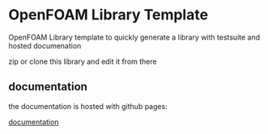 # OpenFOAM Library Template

OpenFOAM Library template to quickly generate a library with testsuite and hosted documenation

zip or clone this library and edit it from there

## documentation

the documentation is hosted with github pages:

[documentation](https://henningscheufler.github.io/OFLibraryTemplate/index.html)
